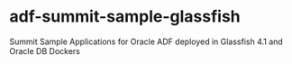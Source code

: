 # adf-summit-sample-glassfish
Summit Sample Applications for Oracle ADF deployed in Glassfish 4.1 and Oracle DB Dockers 
